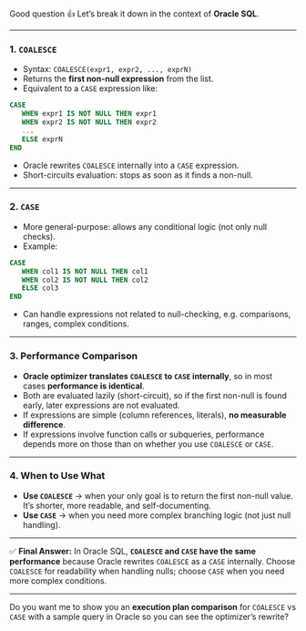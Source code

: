 Good question 👍 Let’s break it down in the context of **Oracle SQL**.

---

### 1. **`COALESCE`**

* Syntax: `COALESCE(expr1, expr2, ..., exprN)`
* Returns the **first non-null expression** from the list.
* Equivalent to a `CASE` expression like:

```sql
CASE 
   WHEN expr1 IS NOT NULL THEN expr1
   WHEN expr2 IS NOT NULL THEN expr2
   ...
   ELSE exprN
END
```

* Oracle rewrites `COALESCE` internally into a `CASE` expression.
* Short-circuits evaluation: stops as soon as it finds a non-null.

---

### 2. **`CASE`**

* More general-purpose: allows any conditional logic (not only null checks).
* Example:

```sql
CASE
   WHEN col1 IS NOT NULL THEN col1
   WHEN col2 IS NOT NULL THEN col2
   ELSE col3
END
```

* Can handle expressions not related to null-checking, e.g. comparisons, ranges, complex conditions.

---

### 3. **Performance Comparison**

* **Oracle optimizer translates `COALESCE` to `CASE` internally**, so in most cases **performance is identical**.
* Both are evaluated lazily (short-circuit), so if the first non-null is found early, later expressions are not evaluated.
* If expressions are simple (column references, literals), **no measurable difference**.
* If expressions involve function calls or subqueries, performance depends more on those than on whether you use `COALESCE` or `CASE`.

---

### 4. **When to Use What**

* **Use `COALESCE`** → when your only goal is to return the first non-null value. It’s shorter, more readable, and self-documenting.
* **Use `CASE`** → when you need more complex branching logic (not just null handling).

---

✅ **Final Answer:**
In Oracle SQL, **`COALESCE` and `CASE` have the same performance** because Oracle rewrites `COALESCE` as a `CASE` internally. Choose `COALESCE` for readability when handling nulls; choose `CASE` when you need more complex conditions.

---

Do you want me to show you an **execution plan comparison** for `COALESCE` vs `CASE` with a sample query in Oracle so you can see the optimizer’s rewrite?
